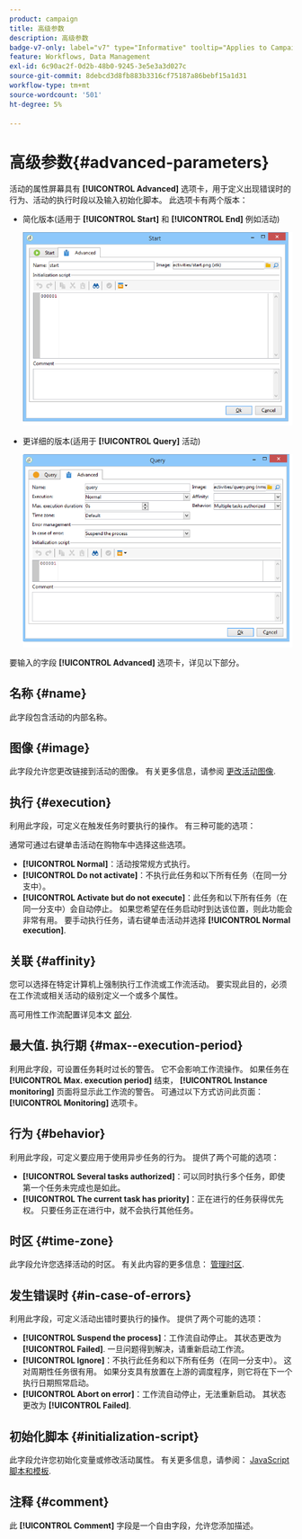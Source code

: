 ```yaml
---
product: campaign
title: 高级参数
description: 高级参数
badge-v7-only: label="v7" type="Informative" tooltip="Applies to Campaign Classic v7 only"
feature: Workflows, Data Management
exl-id: 6c90ac2f-0d2b-48b0-9245-3e5e3a3d027c
source-git-commit: 8debcd3d8fb883b3316cf75187a86bebf15a1d31
workflow-type: tm+mt
source-wordcount: '501'
ht-degree: 5%

---
```


# 高级参数{#advanced-parameters}



活动的属性屏幕具有 **[!UICONTROL Advanced]** 选项卡，用于定义出现错误时的行为、活动的执行时段以及输入初始化脚本。 此选项卡有两个版本：

* 简化版本(适用于 **[!UICONTROL Start]** 和 **[!UICONTROL End]** 例如活动)

   ![](assets/wf-advanced-basic.png)

* 更详细的版本(适用于 **[!UICONTROL Query]** 活动)

   ![](assets/wf-advanced-full.png)

要输入的字段 **[!UICONTROL Advanced]** 选项卡，详见以下部分。

## 名称 {#name}

此字段包含活动的内部名称。

## 图像 {#image}

此字段允许您更改链接到活动的图像。 有关更多信息，请参阅 [更改活动图像](managing-activity-images.md).

## 执行 {#execution}

利用此字段，可定义在触发任务时要执行的操作。 有三种可能的选项：

通常可通过右键单击活动在购物车中选择这些选项。

* **[!UICONTROL Normal]**：活动按常规方式执行。
* **[!UICONTROL Do not activate]**：不执行此任务和以下所有任务（在同一分支中）。
* **[!UICONTROL Activate but do not execute]**：此任务和以下所有任务（在同一分支中）会自动停止。 如果您希望在任务启动时到达该位置，则此功能会非常有用。 要手动执行任务，请右键单击活动并选择 **[!UICONTROL Normal execution]**.

## 关联 {#affinity}

您可以选择在特定计算机上强制执行工作流或工作流活动。 要实现此目的，必须在工作流或相关活动的级别定义一个或多个属性。

高可用性工作流配置详见本文 [部分](../../installation/using/configuring-campaign-server.md#high-availability-workflows-and-affinities).


## 最大值. 执行期 {#max--execution-period}

利用此字段，可设置任务耗时过长的警告。 它不会影响工作流操作。 如果任务在 **[!UICONTROL Max. execution period]** 结束， **[!UICONTROL Instance monitoring]** 页面将显示此工作流的警告。 可通过以下方式访问此页面： **[!UICONTROL Monitoring]** 选项卡。

## 行为 {#behavior}

利用此字段，可定义要应用于使用异步任务的行为。 提供了两个可能的选项：

* **[!UICONTROL Several tasks authorized]**：可以同时执行多个任务，即使第一个任务未完成也是如此。
* **[!UICONTROL The current task has priority]**：正在进行的任务获得优先权。 只要任务正在进行中，就不会执行其他任务。

## 时区 {#time-zone}

此字段允许您选择活动的时区。 有关此内容的更多信息： [管理时区](managing-time-zones.md).

## 发生错误时 {#in-case-of-errors}

利用此字段，可定义活动出错时要执行的操作。 提供了两个可能的选项：

* **[!UICONTROL Suspend the process]**：工作流自动停止。 其状态更改为 **[!UICONTROL Failed]**. 一旦问题得到解决，请重新启动工作流。
* **[!UICONTROL Ignore]**：不执行此任务和以下所有任务（在同一分支中）。 这对周期性任务很有用。 如果分支具有放置在上游的调度程序，则它将在下一个执行日期照常启动。
* **[!UICONTROL Abort on error]**：工作流自动停止，无法重新启动。 其状态更改为 **[!UICONTROL Failed]**.

## 初始化脚本 {#initialization-script}

此字段允许您初始化变量或修改活动属性。 有关更多信息，请参阅： [JavaScript脚本和模板](javascript-scripts-and-templates.md).

## 注释 {#comment}

此 **[!UICONTROL Comment]** 字段是一个自由字段，允许您添加描述。
